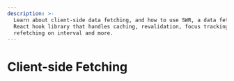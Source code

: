 ```yaml
---
description: >-
  Learn about client-side data fetching, and how to use SWR, a data fetching
  React hook library that handles caching, revalidation, focus tracking,
  refetching on interval and more.
---
```


# Client-side Fetching

